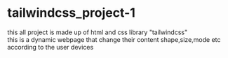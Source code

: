 ﻿# tailwindcss_project-1</br>
this all project is made up of html and css library "tailwindcss"</br>
this is a dynamic webpage that change their content shape,size,mode etc according to the user devices
